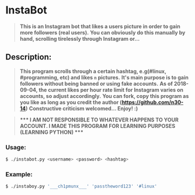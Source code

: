# InstaBot
> __This is an Instagram bot that likes a users picture in order to gain more followers (real users).__
> __You can obviously do this manually by hand, scrolling tirelessly through Instagram or...__

## Description:
> __This program scrolls through a certain hashtag, e.g(#linux, #programming, etc) and likes `n` pictures.__
> __It's main purpose is to gain followers without being banned or using fake accounts.__
> __As of 2018-09-04, the current likes per hour rate limit for Instagram varies on accounts, so adjust accordingly.__
> __You can fork, copy this program as you like as long as you credit the author (https://github.com/n30-14)__
> __Constructive criticism welcomed... Enjoy! :)__

> __*** I AM NOT RESPONSIBLE TO WHATEVER HAPPENS TO YOUR ACCOUNT. I MADE THIS PROGRAM FOR LEARNING PURPOSES (LEARNING PYTHON) ***__

### Usage:
```bash
$ ./instabot.py <username> <password> <hashtag>
```
### Example:
```bash
$ ./instaboy.py '___ch1pmunx___' 'passtheword123' '#linux'
```
